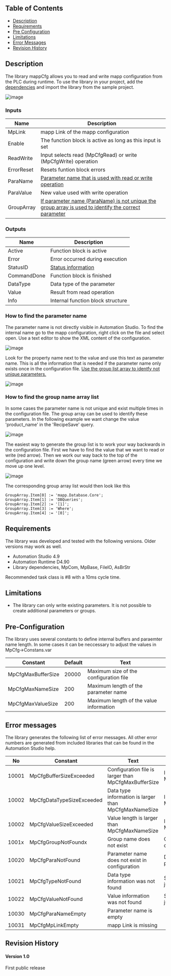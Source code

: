 ## Table of Contents

* [Description](#Description)
* [Requirements](#Requirements)
* [Pre Configuration](#Pre-Configuration)
* [Limitations](#Limitations)
* [Error Messages](#Errors)
* [Revision History](#Revision-History)

<a name="Description"></a>
## Description
The library mappCfg allows you to read and write mapp configuration from the PLC during runtime. To use the library in your project, add the [dependencies](#Requirements) and import the library from the sample project.

![image](https://user-images.githubusercontent.com/2972703/147233085-25b92c7d-92ae-4741-a929-c457c7f1f531.png)

### Inputs
| Name | Description |
|---|---|
| MpLink | mapp Link of the mapp configuration |
| Enable | The function block is active as long as this input is set |
| ReadWrite | Input selects read (MpCfgRead) or write (MpCfgWrite) operation |
| ErrorReset | Resets funtion block errors |
| ParaName | [Parameter name that is used with read or write operation](#ParameterName) |
| ParaValue | New value used with write operation |
| GroupArray | [If parameter name (ParaName) is not unique the group array is used to identify the correct parameter](#GroupName) |

### Outputs
| Name | Description |
|---|---|
| Active | Function block is active |
| Error | Error occurred during execution |
| StatusID | [Status information](#Errors) |
| CommandDone | Function block is finished |
| DataType | Data type of the parameter |
| Value | Result from read operation |
| Info | Internal function block structure |

<a name="ParameterName"></a>
### How to find the parameter name
The parameter name is not directly visible in Automation Studio. To find the internal name go to the mapp configuration, right click on the file and select open. Use a text editor to show the XML content of the configuration.

![image](https://user-images.githubusercontent.com/2972703/147235309-60d255fc-218d-4620-996d-df7663b72fa1.png)

Look for the property name next to the value and use this text as parameter name. This is all the information that is needed if the parameter name only exists once in the configuration file. [Use the group list array to identfy not unique parameters.](#GroupName)

![image](https://user-images.githubusercontent.com/2972703/147235654-93c8bec2-609f-412c-9af6-b3fa91105046.png)

<a name="GroupName"></a>
### How to find the group name array list
In some cases the parameter name is not unique and exist multiple times in the configuration file. The group array can be used to identify these parameters. In the following example we want change the value 'product_name' in the 'RecipeSave' query.

![image](https://user-images.githubusercontent.com/2972703/147236731-f5b186ee-214a-45bf-a100-778e82ac2de0.png)

The easiest way to generate the group list is to work your way backwards in the configuration file. First we have to find the value that we want to read or write (red arrow). Then we work our way back to the top of the configuration and write down the group name (green arrow) every time we move up one level.

![image](https://user-images.githubusercontent.com/2972703/147236884-38f3483b-cb57-4c0f-a6bd-21881acd397f.png)

The corresponding group array list would then look like this
```
GroupArray.Item[0] := 'mapp.Database.Core';
GroupArray.Item[1] := 'DBQueries';
GroupArray.Item[2] := '[1]';
GroupArray.Item[3] := 'Where';
GroupArray.Item[4] := '[0]';
```
<a name="Requirements"></a>
## Requirements
The library was developed and tested with the following versions. Older versions may work as well.

* Automation Studio 4.9
* Automation Runtime D4.90
* Library dependencies, MpCom, MpBase, FileIO, AsBrStr

Recommended task class is #8 with a 10ms cycle time.

<a name="Limitations"></a>
## Limitations
* The library can only write existing parameters. It is not possible to create additional parameters or groups.

<a name="Pre-Configuration"></a>
## Pre-Configuration
The library uses several constants to define internal buffers and paraemter name length. In some cases it can be neccessary to adjust the values in MpCfg->Constans.var

| Constant | Default | Text |
|---|---|---|
| MpCfgMaxBufferSize | 20000 | Maximum size of the configuration file |
| MpCfgMaxNameSize | 200 | Maximum length of the parameter name |
| MpCfgMaxValueSize | 200 | Maximum length of the value information |

<a name="Errors"></a>
## Error messages
The library generates the following list of error messages. All other error numbers are generated from included libraries that can be found in the Automation Studio help.

| No | Constant | Text | Solution
|---|---|---|---|
| 10001 | MpCfgBufferSizeExceeded | Configuration file is larger than MpCfgMaxBufferSize | Increase value of MpCfgMaxBufferSize |
| 10002 | MpCfgDataTypeSizeExceeded | Data type information is larger than MpCfgMaxNameSize | Increase value of MpCfgMaxNameSize |
| 10002 | MpCfgValueSizeExceeded | Value length is larger than MpCfgMaxNameSize | Increase value of MpCfgMaxNameSize |
| 1001x | MpCfgGroupNotFoundx | Group name does not exist | Check group array data at index x |
| 10020 | MpCfgParaNotFound | Parameter name does not exist in configuration | Double check parameter name |
| 10021 | MpCfgTypeNotFound | Data type information was not found | Shouldnt happen but just in case it does |
| 10022 | MpCfgValueNotFound | Value information was not found | Shouldnt happen but just in case it does |
| 10030 | MpCfgParaNameEmpty | Parameter name is empty | |
| 10031 | MpCfgMpLinkEmpty | mapp Link is missing | |

<a name="Revision-History"></a>
## Revision History

#### Version 1.0
First public release
